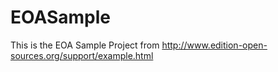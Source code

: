 # EOASample
This is the EOA Sample Project from http://www.edition-open-sources.org/support/example.html
